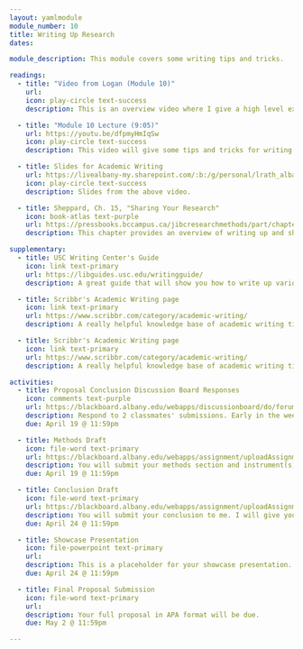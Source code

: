 ```yaml
---
layout: yamlmodule
module_number: 10
title: Writing Up Research
dates:

module_description: This module covers some writing tips and tricks.

readings:
  - title: "Video from Logan (Module 10)"
    url:
    icon: play-circle text-success
    description: This is an overview video where I give a high level explanation of the readings and describe this week's tasks.

  - title: "Module 10 Lecture (9:05)"
    url: https://youtu.be/dfpmyHmIqSw
    icon: play-circle text-success
    description: This video will give some tips and tricks for writing coherently and cohesively.

  - title: Slides for Academic Writing
    url: https://livealbany-my.sharepoint.com/:b:/g/personal/lrath_albany_edu/EbZNTjEJn9RNofLTXPmMDbMByg-UgZ8Yp6dAowI2okR5LA?e=z6k8QO
    icon: play-circle text-success
    description: Slides from the above video.

  - title: Sheppard, Ch. 15, "Sharing Your Research"
    icon: book-atlas text-purple
    url: https://pressbooks.bccampus.ca/jibcresearchmethods/part/chapter-15-sharing-your-research/
    description: This chapter provides an overview of writing up and sharing your research based on audience and format.

supplementary:
  - title: USC Writing Center's Guide
    icon: link text-primary
    url: https://libguides.usc.edu/writingguide/
    description: A great guide that will show you how to write up various sections of a paper.

  - title: Scribbr's Academic Writing page
    icon: link text-primary
    url: https://www.scribbr.com/category/academic-writing/
    description: A really helpful knowledge base of academic writing tips and tricks. Check out the <a href="https://www.scribbr.com/academic-writing/transition-words/" target="_blank">transitions words</a> page, for example.

  - title: Scribbr's Academic Writing page
    icon: link text-primary
    url: https://www.scribbr.com/category/academic-writing/
    description: A really helpful knowledge base of academic writing tips and tricks. Check out the <a href="https://www.scribbr.com/academic-writing/transition-words/" target="_blank">transitions words</a> page or the <a href="https://www.scribbr.com/apa-style/methods-section/" target="_blank">methods</a>, for example.

activities:
  - title: Proposal Conclusion Discussion Board Responses
    icon: comments text-purple
    url: https://blackboard.albany.edu/webapps/discussionboard/do/forum?action=list_threads&course_id=_174705_1&nav=discussion_board_entry&conf_id=_283757_1&forum_id=_613517_1
    description: Respond to 2 classmates' submissions. Early in the week you can respond to their post with just your name in order to sign up to review their paper. Then, later in the week, create another discussion board post with feedback. If two people have already claimed someone's post, you need to pick someone else's paper. While you will provide your feedback in a discussion board post, you may also leave specific comments or questions directly on the document.
    due: April 19 @ 11:59pm

  - title: Methods Draft
    icon: file-word text-primary
    url: https://blackboard.albany.edu/webapps/assignment/uploadAssignment?content_id=_7859695_1&course_id=_174705_1&group_id=&mode=cpview
    description: You will submit your methods section and instrument(s) (as appendices) to me. I will give you feedback and then you will re-submit it as an additional attempt.
    due: April 19 @ 11:59pm

  - title: Conclusion Draft
    icon: file-word text-primary
    url: https://blackboard.albany.edu/webapps/assignment/uploadAssignment?content_id=_7859696_1&course_id=_174705_1&group_id=&mode=cpview
    description: You will submit your conclusion to me. I will give you feedback and then you will re-submit it as an additional attempt.
    due: April 24 @ 11:59pm

  - title: Showcase Presentation
    icon: file-powerpoint text-primary
    url:
    description: This is a placeholder for your showcase presentation.
    due: April 24 @ 11:59pm

  - title: Final Proposal Submission
    icon: file-word text-primary
    url:
    description: Your full proposal in APA format will be due.
    due: May 2 @ 11:59pm

---
```

